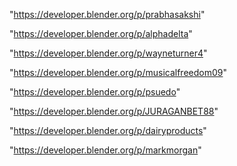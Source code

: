 "https://developer.blender.org/p/prabhasakshi"

"https://developer.blender.org/p/alphadelta"

"https://developer.blender.org/p/wayneturner4"

"https://developer.blender.org/p/musicalfreedom09"

"https://developer.blender.org/p/psuedo"

"https://developer.blender.org/p/JURAGANBET88"

"https://developer.blender.org/p/dairyproducts"

"https://developer.blender.org/p/markmorgan"

 

